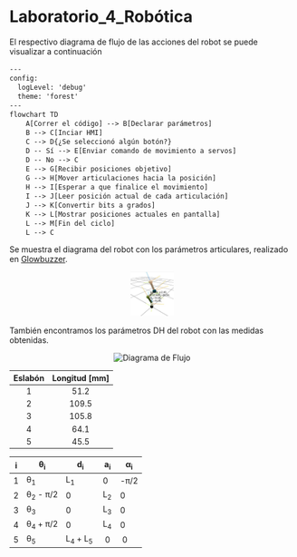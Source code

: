# Laboratorio_4_Robótica

El respectivo diagrama de flujo de las acciones del robot se puede visualizar a continuación

```mermaid
---
config:
  logLevel: 'debug'
  theme: 'forest'
---
flowchart TD
    A[Correr el código] --> B[Declarar parámetros]
    B --> C[Inciar HMI]
    C --> D{¿Se seleccionó algún botón?}
    D -- Sí --> E[Enviar comando de movimiento a servos]
    D -- No --> C
    E --> G[Recibir posiciones objetivo]
    G --> H[Mover articulaciones hacia la posición]
    H --> I[Esperar a que finalice el movimiento]
    I --> J[Leer posición actual de cada articulación]
    J --> K[Convertir bits a grados]
    K --> L[Mostrar posiciones actuales en pantalla]
    L --> M[Fin del ciclo]
    L --> C
```

Se muestra el diagrama del robot con los parámetros articulares, realizado en [Glowbuzzer](https://direccion.de/la/pagina).

<p align="center">
<img src="https://github.com/Juanfe710/Laboratorio_4_Rob-tica/blob/main/Diagramas%20y%20Par%C3%A1metros%20DH/PosiciónRobot.jpeg" alt="Diagrama de los parámetros del robot." width="15%"/>
</p>


También encontramos los parámetros DH del robot con las medidas obtenidas.
<p align="center">
<img src="https://github.com/Juanfe710/Laboratorio_4_Rob-tica/blob/main/Diagramas%20y%20Par%C3%A1metros%20DH/DiagramaRobot.jpg)" alt="Diagrama de Flujo" width="15%"/>
</p>


| Eslabón | Longitud [mm] |
| :---: | :---: |
| 1 | 51.2 |
| 2 | 109.5 |
| 3| 105.8 |
| 4 | 64.1 |
| 5 | 45.5 |


| i  | θ<sub>i</sub> | d<sub>i</sub> | a<sub>i</sub> |  α<sub>i</sub>  |
| ------------- | ------------- | ------------- | ------------- | ------------- | 
| 1 | θ<sub>1</sub>  | L<sub>1</sub> | 0 | -π/2 |
|  2 |  θ<sub>2</sub> - π/2 | 0 | L<sub>2</sub> | 0 |
|  3 |  θ<sub>3</sub> | 0 | L<sub>3</sub> | 0 |
|  4 |  θ<sub>4</sub> + π/2 | 0 | L<sub>4</sub> | 0 |
|  5 |  θ<sub>5</sub> | L<sub>4</sub> + L<sub>5</sub> | 0 | 0 |







